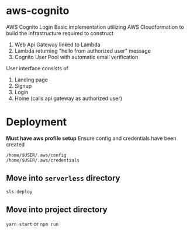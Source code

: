 # aws-cognito
AWS Cognito Login
Basic implementation utilizing AWS Cloudformation to build the infrastructure required to construct
 1. Web Api Gateway linked to Lambda
 2. Lambda returning "hello from authorized user" message
 3. Cognito User Pool with automatic email verification
 
User interface consists of
 1. Landing page
 2. Signup
 3. Login
 4. Home (calls api gateway as authorized user)

# Deployment
**Must have aws profile setup**
Ensure config and credentials have been created

```shell
/home/$USER/.aws/config
/home/$USER/.aws/credentials
```


## Move into `serverless` directory
`sls deploy`

## Move into project directory
`yarn start` or `npm run`
